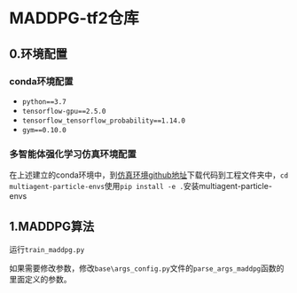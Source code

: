# MADDPG-tf2仓库

## 0.环境配置
### conda环境配置
 - `python==3.7`
 - `tensorflow-gpu==2.5.0`
 - `tensorflow_tensorflow_probability==1.14.0`
 - `gym==0.10.0`

### 多智能体强化学习仿真环境配置
在上述建立的conda环境中，到[仿真环境github地址](https://github.com/openai/multiagent-particle-envs)下载代码到工程文件夹中，`cd multiagent-particle-envs`使用`pip install -e .`安装multiagent-particle-envs


## 1.MADDPG算法
运行`train_maddpg.py`

如果需要修改参数，修改`base\args_config.py`文件的`parse_args_maddpg`函数的里面定义的参数。


